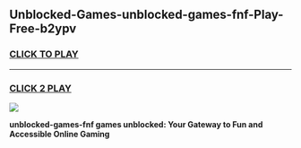 
## Unblocked-Games-unblocked-games-fnf-Play-Free-b2ypv
<h3>
<a href="https://premium76.site?title=unblocked-games-fnf&ref=18A1">CLICK TO PLAY</a></h3>
<hr>

<h3>
<a href="https://premium76.site?title=unblocked-games-fnf&ref=18A1">CLICK 2 PLAY</a>
  
</h3>

<a href="https://premium76.site?title=unblocked-games-fnf&ref=18A1"><img src="https://clearcache.store/games.png"></a>


**unblocked-games-fnf games unblocked: Your Gateway to Fun and Accessible Online Gaming**
